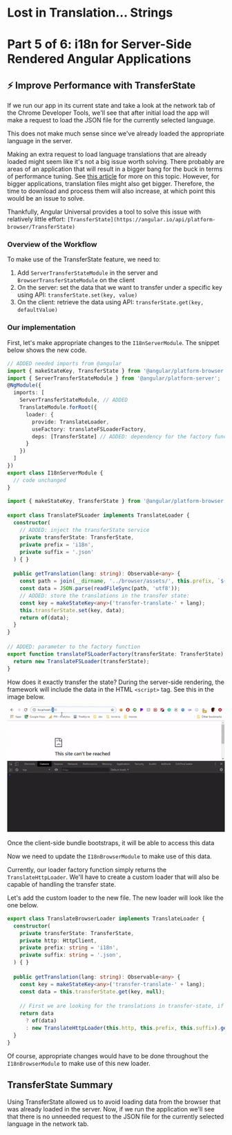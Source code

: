 # Lost in Translation... Strings
# Part 5 of 6: i18n for Server-Side Rendered Angular Applications

## ⚡️ Improve Performance with TransferState

If we run our app in its current state and take a look at the network tab of the Chrome Developer Tools, we'll see that after initial load the app will make a request to load the JSON file for the currently selected language.

This does not make much sense since we've already loaded the appropriate language in the server.

Making an extra request to load language translations that are already loaded might seem like it's not a big issue worth solving. There probably are areas of an application that will result in a bigger bang for the buck in terms of performance tuning. See [this article](https://christianlydemann.com/the-complete-guide-to-angular-load-time-optimization/) for more on this topic. However, for bigger applications, translation files might also get bigger. Therefore, the time to download and process them will also increase, at which point this would be an issue to solve.

Thankfully, Angular Universal provides a tool to solve this issue with relatively little effort: `[TransferState](https://angular.io/api/platform-browser/TransferState)`

### Overview of the Workflow

To make use of the TransferState feature, we need to:
1. Add `ServerTransferStateModule` in the server and `BrowserTransferStateModule` on the client
2. On the server: set the data that we want to transfer under a specific key using API: `transferState.set(key, value)`
3. On the client: retrieve the data using API: `transferState.get(key, defaultValue)`

### Our implementation
First, let's make appropriate changes to the `I18nServerModule`. The snippet below shows the new code.

```ts
// ADDED needed imports from @angular
import { makeStateKey, TransferState } from '@angular/platform-browser';
import { ServerTransferStateModule } from '@angular/platform-server';
@NgModule({
  imports: [
    ServerTransferStateModule, // ADDED
    TranslateModule.forRoot({
      loader: {
        provide: TranslateLoader,
        useFactory: translateFSLoaderFactory,
        deps: [TransferState] // ADDED: dependency for the factory func
      }
    })
  ]
})
export class I18nServerModule {
  // code unchanged
}
```

```ts
import { makeStateKey, TransferState } from '@angular/platform-browser';

export class TranslateFSLoader implements TranslateLoader {
  constructor(
    // ADDED: inject the transferState service
    private transferState: TransferState,
    private prefix = 'i18n',
    private suffix = '.json'
  ) { }

  public getTranslation(lang: string): Observable<any> {
    const path = join(__dirname, '../browser/assets/', this.prefix, `${lang}${this.suffix}`);
    const data = JSON.parse(readFileSync(path, 'utf8'));
    // ADDED: store the translations in the transfer state:
    const key = makeStateKey<any>('transfer-translate-' + lang);
    this.transferState.set(key, data);
    return of(data);
  }
}

// ADDED: parameter to the factory function
export function translateFSLoaderFactory(transferState: TransferState) {
  return new TranslateFSLoader(transferState);
}
```

How does it exactly transfer the state? During the server-side rendering, the framework will include the data in the HTML `<script>` tag. See this in the image below.

![Transfer State in Action](./resources/transfer-state.gif)

Once the client-side bundle bootstraps, it will be able to access this data

Now we need to update the `I18nBrowserModule` to make use of this data.

Currently, our loader factory function simply returns the `TranslateHttpLoader`. We'll have to create a custom loader that will also be capable of handling the transfer state.

Let's add the custom loader to the new file. The new loader will look like the one below.

```ts
export class TranslateBrowserLoader implements TranslateLoader {
  constructor(
    private transferState: TransferState,
    private http: HttpClient,
    private prefix: string = 'i18n',
    private suffix: string = '.json',
  ) { }
  
  public getTranslation(lang: string): Observable<any> {
    const key = makeStateKey<any>('transfer-translate-' + lang);
    const data = this.transferState.get(key, null);

    // First we are looking for the translations in transfer-state, if none found, http load as fallback
    return data
      ? of(data)
      : new TranslateHttpLoader(this.http, this.prefix, this.suffix).getTranslation(lang);
  }
}
```

Of course, appropriate changes would have to be done throughout the `I18nBrowserModule` to make use of this new loader.

## TransferState Summary

Using TransferState allowed us to avoid loading data from the browser that was already loaded in the server. 
Now, if we run the application we'll see that there is no unneeded request to the JSON file for the currently selected language in the network tab.


